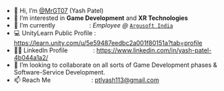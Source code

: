 - 👋 Hi, I’m [@MrGT07](https://github.com/MrGT07) (Yash Patel)
- 👀 I’m interested in **Game Development** and **XR Technologies**
- 🌱 I’m currently&nbsp;&nbsp;&nbsp;&nbsp;&nbsp;&nbsp;&nbsp;&nbsp;&nbsp;&emsp;&emsp;&nbsp;&nbsp;&nbsp;&nbsp;: _Employee @_ [``Argusoft India``](https://www.argusoft.com/)
- 💻 UnityLearn Public Profile&nbsp;: https://learn.unity.com/u/5e59487eedbc2a001f80151a?tab=profile
- 👨‍💻 LinkedIn Profile&nbsp;&nbsp;&nbsp;&nbsp;&nbsp;&nbsp;&nbsp;&nbsp;&nbsp;&nbsp;&nbsp;&nbsp;&nbsp;&nbsp;&nbsp;: https://www.linkedin.com/in/yash-patel-4b044a1a2/
- 💞️ I’m looking to collaborate on all sorts of Game Development phases & Software-Service Development.
- 📫 Reach Me&nbsp;&nbsp;&nbsp;&nbsp;&nbsp;&nbsp;&nbsp;&nbsp;&nbsp;&nbsp;&nbsp;&nbsp;&nbsp;&nbsp;&nbsp;&nbsp;&nbsp;&nbsp;&nbsp;&nbsp;&nbsp;&nbsp;&nbsp;&nbsp;: ptlyash113@gmail.com
